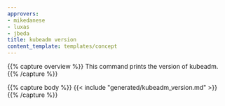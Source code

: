 ```yaml
---
approvers:
- mikedanese
- luxas
- jbeda
title: kubeadm version 
content_template: templates/concept
---
```

{{% capture overview %}}
This command prints the version of kubeadm.
{{% /capture %}}

{{% capture body %}}
{{< include "generated/kubeadm_version.md" >}}
{{% /capture %}}


